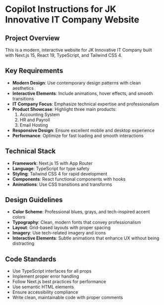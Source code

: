 # Copilot Instructions for JK Innovative IT Company Website

<!-- Use this file to provide workspace-specific custom instructions to Copilot. For more details, visit https://code.visualstudio.com/docs/copilot/copilot-customization#_use-a-githubcopilotinstructionsmd-file -->

## Project Overview
This is a modern, interactive website for JK Innovative IT Company built with Next.js 15, React 19, TypeScript, and Tailwind CSS 4.

## Key Requirements
- **Modern Design**: Use contemporary design patterns with clean aesthetics
- **Interactive Elements**: Include animations, hover effects, and smooth transitions
- **IT Company Focus**: Emphasize technical expertise and professionalism
- **Product Showcase**: Highlight three main products:
  1. Accounting System
  2. HR and Payroll
  3. Email Hosting
- **Responsive Design**: Ensure excellent mobile and desktop experience
- **Performance**: Optimize for fast loading and smooth interactions

## Technical Stack
- **Framework**: Next.js 15 with App Router
- **Language**: TypeScript for type safety
- **Styling**: Tailwind CSS 4 for rapid development
- **Components**: React functional components with hooks
- **Animations**: Use CSS transitions and transforms

## Design Guidelines
- **Color Scheme**: Professional blues, grays, and tech-inspired accent colors
- **Typography**: Clean, modern fonts that convey professionalism
- **Layout**: Grid-based layouts with proper spacing
- **Imagery**: Use tech-related imagery and icons
- **Interactive Elements**: Subtle animations that enhance UX without being distracting

## Code Standards
- Use TypeScript interfaces for all props
- Implement proper error handling
- Follow Next.js best practices for performance
- Use semantic HTML elements
- Ensure accessibility compliance
- Write clean, maintainable code with proper comments
